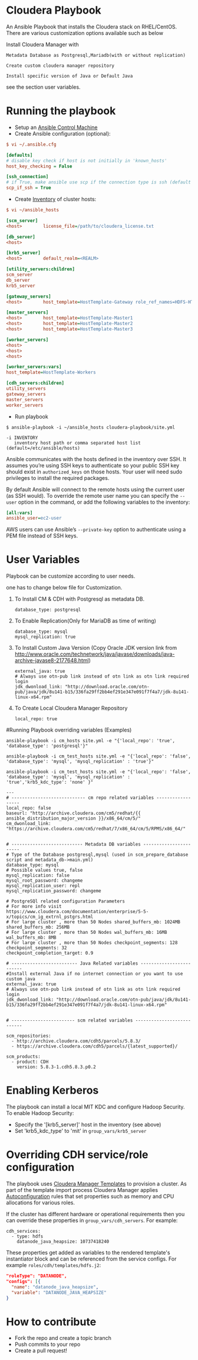 # Cloudera Playbook 

An Ansible Playbook that installs the Cloudera stack on RHEL/CentOS. There are various customization options available such as below

Install Cloudera Manager with 

    Metadata Database as Postgresql,Mariadb(with or without replication)

    Create custom cloudera manager repository

    Install specific version of Java or Default Java


see the section user variables.

# Running the playbook

* Setup an [Ansible Control Machine](http://docs.ansible.com/ansible/intro_installation.html) 
* Create Ansible configuration (optional):

```ini
$ vi ~/.ansible.cfg

[defaults]
# disable key check if host is not initially in 'known_hosts'
host_key_checking = False

[ssh_connection]
# if True, make ansible use scp if the connection type is ssh (default is sftp)
scp_if_ssh = True
```

* Create [Inventory](http://docs.ansible.com/ansible/intro_inventory.html) of cluster hosts:

```ini
$ vi ~/ansible_hosts

[scm_server]
<host>        license_file=/path/to/cloudera_license.txt

[db_server]
<host>

[krb5_server]
<host>        default_realm=<REALM>

[utility_servers:children]
scm_server
db_server
krb5_server

[gateway_servers]
<host>        host_template=HostTemplate-Gateway role_ref_names=HDFS-HTTPFS-1

[master_servers]
<host>        host_template=HostTemplate-Master1
<host>        host_template=HostTemplate-Master2
<host>        host_template=HostTemplate-Master3

[worker_servers]
<host>
<host>
<host>

[worker_servers:vars]
host_template=HostTemplate-Workers

[cdh_servers:children]
utility_servers
gateway_servers
master_servers
worker_servers
```
    
* Run playbook
 
```shell
$ ansible-playbook -i ~/ansible_hosts cloudera-playbook/site.yml
    
-i INVENTORY
   inventory host path or comma separated host list (default=/etc/ansible/hosts)
```

Ansible communicates with the hosts defined in the inventory over SSH. It assumes you’re using SSH keys to authenticate so your public SSH key should exist in ``authorized_keys`` on those hosts. Your user will need sudo privileges to install the required packages.

By default Ansible will connect to the remote hosts using the current user (as SSH would). To override the remote user name you can specify the ``--user`` option in the command, or add the following variables to the inventory:

```ini
[all:vars]
ansible_user=ec2-user
```

AWS users can use Ansible’s ``--private-key`` option to authenticate using a PEM file instead of SSH keys.

# User Variables

Playbook can be customize according to user needs.

one has to change below file for Customization.

1. To Install CM & CDH with Postgresql as metadata DB.

    ```
    database_type: postgresql
    ```
2. To Enable Replication(Only for MariaDB as time of writing)

    ```
    database_type: mysql
    mysql_replication: true
    ```
3. To Install Custom Java Version (Copy Oracle JDK version link from             http://www.oracle.com/technetwork/java/javase/downloads/java-archive-javase8-2177648.html)

    ```
    external_java: true
    # Always use otn-pub link instead of otn link as otn link required login
    jdk_dwonload_link: "http://download.oracle.com/otn-pub/java/jdk/8u141-b15/336fa29ff2bb4ef291e347e091f7f4a7/jdk-8u141-linux-x64.rpm"
    ```

4. To Create Local Cloudera Manager Repository

    ```
    local_repo: true
    ```


#Running Playbook overriding variables (Examples)

```
ansible-playbook -i cm_hosts site.yml -e "{'local_repo': 'true', 'database_type': 'postgresql'}"

ansible-playbook -i cm_test_hosts site.yml -e "{'local_repo': 'false', 'database_type': 'mysql', 'mysql_replication' : 'true'}"

ansible-playbook -i cm_test_hosts site.yml -e "{'local_repo': 'false', 'database_type': 'mysql', 'mysql_replication' : 'true','krb5_kdc_type': 'none' }"

```



```
---
# ---------------------------- cm repo related variables ------------------
local_repo: false
baseurl: "http://archive.cloudera.com/cm5/redhat/{{ ansible_distribution_major_version }}/x86_64/cm/5/"
cm_dwonload_link: "https://archive.cloudera.com/cm5/redhat/7/x86_64/cm/5/RPMS/x86_64/"


# --------------------------- Metadata DB variables -----------------------
# Type of the Database postgresql,mysql (used in scm_prepare_database script and metadata_db->main.yml)
database_type: mysql
# Possible values true, false
mysql_replication: false
mysql_root_password: changeme
mysql_replication_user: repl
mysql_replication_password: changeme

# PostgreSQl related configuration Parameters
# For more info visit https://www.cloudera.com/documentation/enterprise/5-5-x/topics/cm_ig_extrnl_pstgrs.html
# For large cluster , more than 50 Nodes shared_buffers_mb: 1024MB
shared_buffers_mb: 256MB
# For large cluster , more than 50 Nodes wal_buffers_mb: 16MB
wal_buffers_mb: 8MB
# For large cluster , more than 50 Nodes checkpoint_segments: 128
checkpoint_segments: 32
checkpoint_completion_target: 0.9

# ------------------------- Java Related variables -------------------------
#Install external Java if no internet connection or you want to use custom java
external_java: true
# Always use otn-pub link instead of otn link as otn link required login
jdk_dwonload_link: "http://download.oracle.com/otn-pub/java/jdk/8u141-b15/336fa29ff2bb4ef291e347e091f7f4a7/jdk-8u141-linux-x64.rpm"


# ------------------------ scm related variables ---------------------------

scm_repositories:
  - http://archive.cloudera.com/cdh5/parcels/5.8.3/
  - https://archive.cloudera.com/cdh5/parcels/{latest_supported}/

scm_products:
  - product: CDH
    version: 5.8.3-1.cdh5.8.3.p0.2

```

# Enabling Kerberos

The playbook can install a local MIT KDC and configure Hadoop Security. To enable Hadoop Security:

* Specify the '[krb5_server]' host in the inventory (see above)
* Set 'krb5_kdc_type' to 'mit' in ``group_vars/krb5_server``

# Overriding CDH service/role configuration

The playbook uses [Cloudera Manager Templates](https://www.cloudera.com/documentation/enterprise/latest/topics/install_cluster_template.html) to provision a cluster.
As part of the template import process Cloudera Manager applies [Autoconfiguration](https://www.cloudera.com/documentation/enterprise/latest/topics/cm_mc_autoconfig.html)
rules that set properties such as memory and CPU allocations for various roles.

If the cluster has different hardware or operational requirements then you can override these properties in ``group_vars/cdh_servers``. 
For example:

```
cdh_services:
  - type: hdfs        
    datanode_java_heapsize: 10737418240
```

These properties get added as variables to the rendered template's instantiator block and can be referenced from the service configs.
For example ``roles/cdh/templates/hdfs.j2``:

```json
"roleType": "DATANODE",
"configs": [{
  "name": "datanode_java_heapsize",
  "variable": "DATANODE_JAVA_HEAPSIZE"
}
```

# How to contribute

* Fork the repo and create a topic branch
* Push commits to your repo
* Create a pull request!
